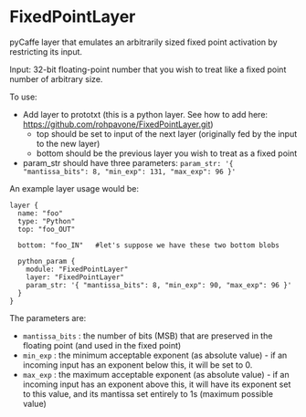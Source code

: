 # FixedPointLayer
pyCaffe layer that emulates an arbitrarily sized fixed point activation by restricting its input.

Input: 32-bit floating-point number that you wish to treat like a fixed point number of arbitrary size.

To use:
* Add layer to prototxt (this is a python layer. See how to add here: https://github.com/rohpavone/FixedPointLayer.git)
  * top should be set to input of the next layer (originally fed by the input to the new layer)
  * bottom should be the previous layer you wish to treat as a fixed point
* param_str should have three parameters: `param_str: '{ "mantissa_bits": 8, "min_exp": 131, "max_exp": 96 }'`

An example layer usage would be:
```
layer {
  name: "foo"
  type: "Python"
  top: "foo_OUT"

  bottom: "foo_IN"   #let's suppose we have these two bottom blobs

  python_param {
    module: "FixedPointLayer"
    layer: "FixedPointLayer"
    param_str: '{ "mantissa_bits": 8, "min_exp": 90, "max_exp": 96 }'
  }
}
```
The parameters are:
* `mantissa_bits` : the number of bits (MSB) that are preserved in the floating point (and used in the fixed point)
* `min_exp` : the minimum acceptable exponent (as absolute value) - if an incoming input has an exponent below this, it will be set to 0.
* `max_exp` : the maximum acceptable exponent (as absolute value) - if an incoming input has an exponent above this, it will have its exponent set to this value, and its mantissa set entirely to 1s (maximum possible value)
